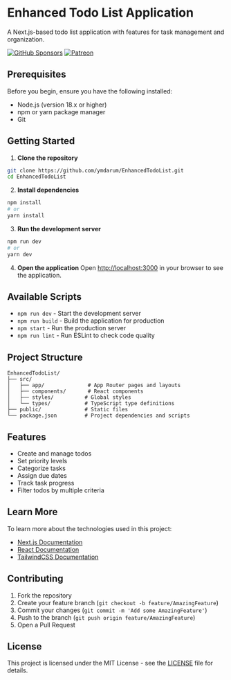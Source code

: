 # Enhanced Todo List Application

A Next.js-based todo list application with features for task management and organization.

[![GitHub Sponsors](https://img.shields.io/github/sponsors/ymdarum?style=social)](https://github.com/sponsors/ymdarum)
[![Patreon](https://img.shields.io/badge/Patreon-F96854?style=for-the-badge&logo=patreon&logoColor=white)](https://patreon.com/ymdarum)

## Prerequisites

Before you begin, ensure you have the following installed:
- Node.js (version 18.x or higher)
- npm or yarn package manager
- Git

## Getting Started

1. **Clone the repository**
```bash
git clone https://github.com/ymdarum/EnhancedTodoList.git
cd EnhancedTodoList
```

2. **Install dependencies**
```bash
npm install
# or
yarn install
```

3. **Run the development server**
```bash
npm run dev
# or
yarn dev
```

4. **Open the application**
Open [http://localhost:3000](http://localhost:3000) in your browser to see the application.

## Available Scripts

- `npm run dev` - Start the development server
- `npm run build` - Build the application for production
- `npm start` - Run the production server
- `npm run lint` - Run ESLint to check code quality

## Project Structure
```
EnhancedTodoList/
├── src/
│   ├── app/              # App Router pages and layouts
│   ├── components/       # React components
│   ├── styles/          # Global styles
│   └── types/           # TypeScript type definitions
├── public/              # Static files
└── package.json         # Project dependencies and scripts
```

## Features
- Create and manage todos
- Set priority levels
- Categorize tasks
- Assign due dates
- Track task progress
- Filter todos by multiple criteria

## Learn More

To learn more about the technologies used in this project:

- [Next.js Documentation](https://nextjs.org/docs)
- [React Documentation](https://reactjs.org/)
- [TailwindCSS Documentation](https://tailwindcss.com/docs)

## Contributing

1. Fork the repository
2. Create your feature branch (`git checkout -b feature/AmazingFeature`)
3. Commit your changes (`git commit -m 'Add some AmazingFeature'`)
4. Push to the branch (`git push origin feature/AmazingFeature`)
5. Open a Pull Request

## License

This project is licensed under the MIT License - see the [LICENSE](LICENSE) file for details.
